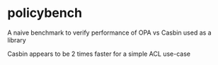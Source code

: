 # policybench

A naive benchmark to verify performance of OPA vs Casbin used as a library

Casbin appears to be 2 times faster for a simple ACL use-case

